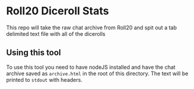 # Roll20 Diceroll Stats

This repo will take the raw chat archive from Roll20 and spit out a tab delimited text file with all of the dicerolls

## Using this tool

To use this tool you need to have nodeJS installed and have the chat archive saved as `archive.html` in the root of this directory. The text will be printed to `stdout` with headers. 